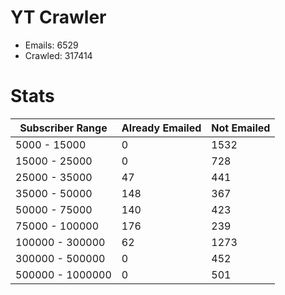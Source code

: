 # YT Crawler
- Emails: 6529
- Crawled: 317414

# Stats
| Subscriber Range  | Already Emailed | Not Emailed |
|-------|-------|-------|
| 5000 - 15000 | 0 | 1532 |
| 15000 - 25000 | 0 | 728 |
| 25000 - 35000 | 47 | 441 |
| 35000 - 50000 | 148 | 367 |
| 50000 - 75000 | 140 | 423 |
| 75000 - 100000 | 176 | 239 |
| 100000 - 300000 | 62 | 1273 |
| 300000 - 500000 | 0 | 452 |
| 500000 - 1000000 | 0 | 501 |
